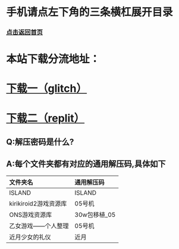 # 手机请点左下角的三条横杠展开目录

### **[点击返回首页](https://05fx.pages.dev/)**

# 本站下载分流地址：  
# [下载一（glitch）](https://05fx.glitch.me)  
# [下载二（replit）](https://replit.eva05.workers.dev)  
## Q:解压密码是什么?
## A:每个文件夹都有对应的通用解压码,具体如下
| 文件夹名   |通用解压码  |
|  :----- |  :----- |
| ISLAND  | ISLAND |
|kirikiroid2游戏资源库  | 05号机 |
| ONS游戏资源库 | 30w包移植_05 |
| 乙女游戏——个人整理 | 05号机 |
| 近月少女的礼仪| 近月 |





